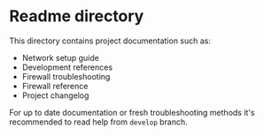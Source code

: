 
# Readme directory

This directory contains project documentation such as:

- Network setup guide
- Development references
- Firewall troubleshooting
- Firewall reference
- Project changelog

For up to date documentation or fresh troubleshooting methods it's recommended to read help from
`develop` branch.
